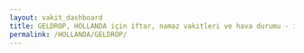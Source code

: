 ```yaml
---
layout: vakit_dashboard
title: GELDROP, HOLLANDA için iftar, namaz vakitleri ve hava durumu - ilçe/eyalet seç
permalink: /HOLLANDA/GELDROP/
---
```


<script type="text/javascript">
  var GLOBAL_COUNTRY = 'HOLLANDA';
  var GLOBAL_CITY = 'GELDROP';
  var GLOBAL_STATE = '';
  var lat = 72;
  var lon = 21;
</script>
